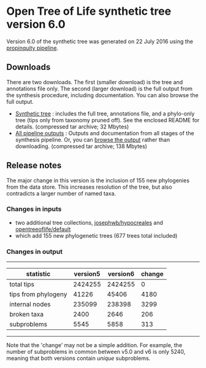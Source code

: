 # Open Tree of Life synthetic tree version 6.0

Version 6.0 of the synthetic tree was generated on 22 July 2016 using the [propinquity pipeline](https://github.com/OpenTreeOfLife/propinquity).

## Downloads
There are two downloads. The first (smaller download) is the tree and annotations file only. The second (larger download) is the full output from the synthesis procedure, including documentation. You can also browse the full output.

* [Synthetic tree](http://files.opentreeoflife.org/synthesis/opentree6.0/opentree6.0_tree.tar.gz) : includes the full tree, annotations file, and a phylo-only tree (tips only from taxonomy pruned off). See the enclosed README for details. (compressed tar archive; 32 Mbytes)
* [All pipeline outputs](http://files.opentreeoflife.org/synthesis/opentree6.0/opentree5.0_output.tgz) : Outputs and documentation from all stages of the synthesis pipeline. Or, you can [browse the output](http://files.opentreeoflife.org/synthesis/opentree6.0/output/index.html) rather than downloading. (compressed tar archive; 138 Mbytes)

## Release notes

The major change in this version is the inclusion of 155 new phylogenies from the data store. This increases resolution of the tree, but also contradicts a larger number of named taxa.

### Changes in inputs

* two additional tree collections, [josephwb/hypocreales](https://tree.opentreeoflife.org/curator/collections/josephwb/hypocreales) and [opentreeoflife/default](https://tree.opentreeoflife.org/curator/collections/opentreeoflife/default)
* which add 155 new phylogenetic trees (677 trees total included)

### Changes in output

--------------------------------------------
| statistic | version5 | version6 | change |
| --------- | -------- | -------- | ------ |
| total tips | 2424255 | 2424255 | 0 |
| tips from phylogeny | 41226 | 45406 | 4180 |
| internal nodes | 235099 | 238398 | 3299 |
| broken taxa | 2400 | 2646 | 206 |
| subproblems | 5545 | 5858 | 313 |
--------------------------------------------

Note that the 'change' may not be a simple addition. For example, the number of subproblems in common between v5.0 and v6 is only 5240, meaning that both versions contain *unique* subproblems.

